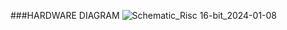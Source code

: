 ###HARDWARE DIAGRAM
![Schematic_Risc 16-bit_2024-01-08](https://github.com/cojocarucristian05/VerilogProiectFIC/assets/93082736/5eace5b7-43a0-45bc-91ff-358c81f98dc1)
